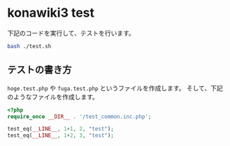 # konawiki3 test

下記のコードを実行して、テストを行います。

```sh
bash ./test.sh
```

## テストの書き方

`hoge.test.php` や `fuga.test.php` というファイルを作成します。
そして、下記のようなファイルを作成します。

```php
<?php
require_once __DIR__ . '/test_common.inc.php';

test_eq(__LINE__, 1+1, 2, "test");
test_eq(__LINE__, 1+2, 3, "test");
```

